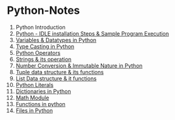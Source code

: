 # Python-Notes

1. Python Introduction 
2. <a href="https://github.com/kothakondachandhar/Python-Notes/blob/main/Python%20IDLE%20Installation%20%26%20Sample%20Program%20Execution.pdf">Python - IDLE installation Steps & Sample Program Execution</a>
3. <a href="https://github.com/kothakondachandhar/Python-Notes/blob/main/Variables%20%26%20Data%20types%20in%20Python.ipynb"> Variables & Datatypes in Python</a>
4. <a href="https://github.com/kothakondachandhar/Python-Notes/blob/main/Type%20Casting%20in%20Python.ipynb">Type Casting in Python</a>
5. <a href="https://github.com/kothakondachandhar/Python-Notes/blob/main/Python%20Operators.pdf"> Python Operators</a>
6. <a href="https://github.com/kothakondachandhar/Python-Notes/blob/main/Strings%20-%20in%20Python.ipynb">Strings & its operation</a>
7. <a href="https://github.com/kothakondachandhar/Python-Notes/blob/main/Converting_Numbering_System_%26_Basic_Data_types_and_Immutability_Nature.ipynb"> Number Conversion & Immutable Nature in Python</a>
8. <a href="https://github.com/kothakondachandhar/Python-Notes/blob/main/Tuple%20Data%20Structures.ipynb">Tuple data structure & its functions</a>
9. <a href="https://github.com/kothakondachandhar/Python-Notes/blob/main/List%20Data%20Structure.ipynb">List Data structure & it functions</a>
10. <a href="https://github.com/kothakondachandhar/Python-Notes/blob/main/Python%20Literals.ipynb">Python Literals</a>
11. <a href="https://github.com/kothakondachandhar/Python-Notes/blob/main/Dictionary%20Notes.ipynb">Dictionaries in Python </a>
12. <a href="https://github.com/kothakondachandhar/Python-Notes/blob/main/Math%20module.ipynb">Math Module</a>
13. <a href="https://github.com/kothakondachandhar/Python-Notes/blob/main/Functions%20in%20python.pdf"> Functions in python</a>
14. <a href="https://github.com/kothakondachandhar/Python-Notes/blob/main/Files%20in%20python-notes.ipynb">Files in Python </a>
